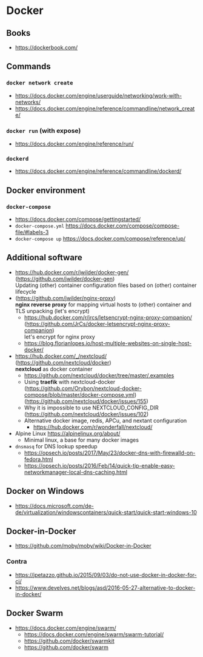 # Docker

## Books

* https://dockerbook.com/

## Commands

### `docker network create`

* https://docs.docker.com/engine/userguide/networking/work-with-networks/
* https://docs.docker.com/engine/reference/commandline/network_create/

### `docker run` (with expose)

* https://docs.docker.com/engine/reference/run/

### `dockerd`

* https://docs.docker.com/engine/reference/commandline/dockerd/

## Docker environment

### `docker-compose`

* https://docs.docker.com/compose/gettingstarted/
* `docker-compose.yml` https://docs.docker.com/compose/compose-file/#labels-3
* `docker-compose up` https://docs.docker.com/compose/reference/up/

## Additional software

* https://hub.docker.com/r/jwilder/docker-gen/ (https://github.com/jwilder/docker-gen) <br/>
  Updating (other) container configuration files based on (other) container 
  lifecycle
* (https://github.com/jwilder/nginx-proxy) <br/>
  **nginx reverse proxy** for mapping virtual hosts to (other) container and TLS 
  unpacking (let's encrypt)
  + https://hub.docker.com/r/jrcs/letsencrypt-nginx-proxy-companion/ 
    (https://github.com/JrCs/docker-letsencrypt-nginx-proxy-companion) <br />
    let's encrypt for nginx proxy
  + https://blog.florianlopes.io/host-multiple-websites-on-single-host-docker/
* https://hub.docker.com/_/nextcloud/ (https://github.com/nextcloud/docker) <br/>
  **nextcloud** as docker container
  + https://github.com/nextcloud/docker/tree/master/.examples
  + Using **traefik** with nextcloud-docker <br/>
    (https://github.com/Orybon/nextcloud-docker-compose/blob/master/docker-compose.yml) <br/>
    (https://github.com/nextcloud/docker/issues/155)
  + Why it is impossible to use NEXTCLOUD_CONFIG_DIR <br/>
    (https://github.com/nextcloud/docker/issues/102)
  + Alternative docker image, redis, APCu, and nextant configuration
    - https://hub.docker.com/r/wonderfall/nextcloud/
* Alpine Linux https://alpinelinux.org/about/
  + Minimal linux, a base for many docker images
* `dnsmasq` for DNS lookup speedup
  + https://opsech.io/posts/2017/May/23/docker-dns-with-firewalld-on-fedora.html
  + https://opsech.io/posts/2016/Feb/14/quick-tip-enable-easy-networkmanager-local-dns-caching.html

## Docker on Windows

* https://docs.microsoft.com/de-de/virtualization/windowscontainers/quick-start/quick-start-windows-10

## Docker-in-Docker

* https://github.com/moby/moby/wiki/Docker-in-Docker

### Contra

* https://jpetazzo.github.io/2015/09/03/do-not-use-docker-in-docker-for-ci/
* https://www.develves.net/blogs/asd/2016-05-27-alternative-to-docker-in-docker/

## Docker Swarm

* https://docs.docker.com/engine/swarm/
  + https://docs.docker.com/engine/swarm/swarm-tutorial/
  + https://github.com/docker/swarmkit
  + https://github.com/docker/swarm
